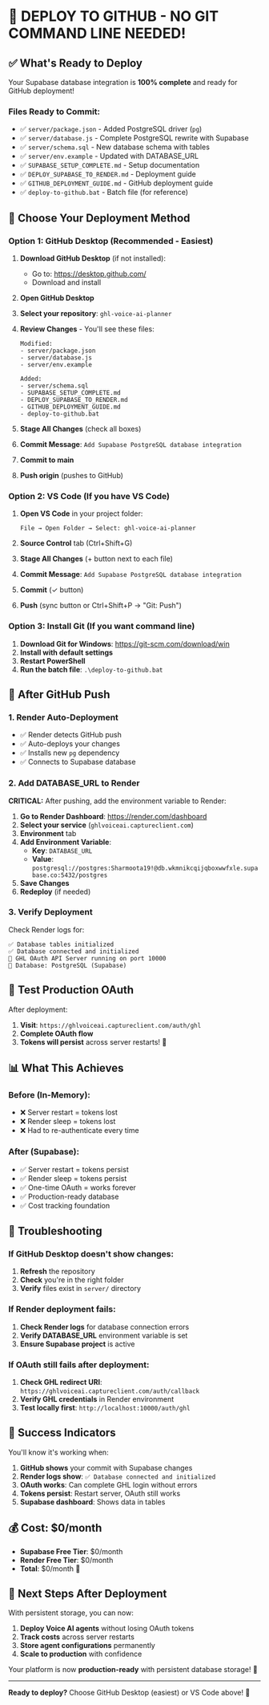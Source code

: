 # 🚀 DEPLOY TO GITHUB - NO GIT COMMAND LINE NEEDED!

## ✅ What's Ready to Deploy

Your Supabase database integration is **100% complete** and ready for GitHub deployment!

### Files Ready to Commit:
- ✅ `server/package.json` - Added PostgreSQL driver (`pg`)
- ✅ `server/database.js` - Complete PostgreSQL rewrite with Supabase
- ✅ `server/schema.sql` - New database schema with tables
- ✅ `server/env.example` - Updated with DATABASE_URL
- ✅ `SUPABASE_SETUP_COMPLETE.md` - Setup documentation
- ✅ `DEPLOY_SUPABASE_TO_RENDER.md` - Deployment guide
- ✅ `GITHUB_DEPLOYMENT_GUIDE.md` - GitHub deployment guide
- ✅ `deploy-to-github.bat` - Batch file (for reference)

## 🎯 Choose Your Deployment Method

### Option 1: GitHub Desktop (Recommended - Easiest)

1. **Download GitHub Desktop** (if not installed):
   - Go to: https://desktop.github.com/
   - Download and install

2. **Open GitHub Desktop**
3. **Select your repository**: `ghl-voice-ai-planner`
4. **Review Changes** - You'll see these files:
   ```
   Modified:
   - server/package.json
   - server/database.js
   - server/env.example
   
   Added:
   - server/schema.sql
   - SUPABASE_SETUP_COMPLETE.md
   - DEPLOY_SUPABASE_TO_RENDER.md
   - GITHUB_DEPLOYMENT_GUIDE.md
   - deploy-to-github.bat
   ```

5. **Stage All Changes** (check all boxes)
6. **Commit Message**: `Add Supabase PostgreSQL database integration`
7. **Commit to main**
8. **Push origin** (pushes to GitHub)

### Option 2: VS Code (If you have VS Code)

1. **Open VS Code** in your project folder:
   ```
   File → Open Folder → Select: ghl-voice-ai-planner
   ```

2. **Source Control** tab (Ctrl+Shift+G)
3. **Stage All Changes** (+ button next to each file)
4. **Commit Message**: `Add Supabase PostgreSQL database integration`
5. **Commit** (✓ button)
6. **Push** (sync button or Ctrl+Shift+P → "Git: Push")

### Option 3: Install Git (If you want command line)

1. **Download Git for Windows**: https://git-scm.com/download/win
2. **Install with default settings**
3. **Restart PowerShell**
4. **Run the batch file**: `.\deploy-to-github.bat`

## 🔧 After GitHub Push

### 1. Render Auto-Deployment
- ✅ Render detects GitHub push
- ✅ Auto-deploys your changes
- ✅ Installs new `pg` dependency
- ✅ Connects to Supabase database

### 2. Add DATABASE_URL to Render

**CRITICAL:** After pushing, add the environment variable to Render:

1. **Go to Render Dashboard**: https://render.com/dashboard
2. **Select your service** (`ghlvoiceai.captureclient.com`)
3. **Environment** tab
4. **Add Environment Variable**:
   - **Key**: `DATABASE_URL`
   - **Value**: `postgresql://postgres:Sharmoota19!@db.wkmnikcqijqboxwwfxle.supabase.co:5432/postgres`
5. **Save Changes**
6. **Redeploy** (if needed)

### 3. Verify Deployment

Check Render logs for:
```
✅ Database tables initialized
✅ Database connected and initialized
🚀 GHL OAuth API Server running on port 10000
💾 Database: PostgreSQL (Supabase)
```

## 🧪 Test Production OAuth

After deployment:

1. **Visit**: `https://ghlvoiceai.captureclient.com/auth/ghl`
2. **Complete OAuth flow**
3. **Tokens will persist** across server restarts! 🎉

## 📊 What This Achieves

### Before (In-Memory):
- ❌ Server restart = tokens lost
- ❌ Render sleep = tokens lost
- ❌ Had to re-authenticate every time

### After (Supabase):
- ✅ Server restart = tokens persist
- ✅ Render sleep = tokens persist
- ✅ One-time OAuth = works forever
- ✅ Production-ready database
- ✅ Cost tracking foundation

## 🚨 Troubleshooting

### If GitHub Desktop doesn't show changes:
1. **Refresh** the repository
2. **Check** you're in the right folder
3. **Verify** files exist in `server/` directory

### If Render deployment fails:
1. **Check Render logs** for database connection errors
2. **Verify DATABASE_URL** environment variable is set
3. **Ensure Supabase project** is active

### If OAuth still fails after deployment:
1. **Check GHL redirect URI**: `https://ghlvoiceai.captureclient.com/auth/callback`
2. **Verify GHL credentials** in Render environment
3. **Test locally first**: `http://localhost:10000/auth/ghl`

## 🎉 Success Indicators

You'll know it's working when:

1. **GitHub shows** your commit with Supabase changes
2. **Render logs show**: `✅ Database connected and initialized`
3. **OAuth works**: Can complete GHL login without errors
4. **Tokens persist**: Restart server, OAuth still works
5. **Supabase dashboard**: Shows data in tables

## 💰 Cost: $0/month

- **Supabase Free Tier**: $0/month
- **Render Free Tier**: $0/month
- **Total**: $0/month 🎉

## 🚀 Next Steps After Deployment

With persistent storage, you can now:

1. **Deploy Voice AI agents** without losing OAuth tokens
2. **Track costs** across server restarts
3. **Store agent configurations** permanently
4. **Scale to production** with confidence

Your platform is now **production-ready** with persistent database storage! 🎉

---

**Ready to deploy?** Choose GitHub Desktop (easiest) or VS Code above! 🚀

